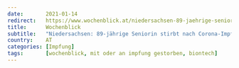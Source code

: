 ```yaml
---
date:       2021-01-14
redirect:   https://www.wochenblick.at/niedersachsen-89-jaehrige-seniorin-stirbt-nach-corona-impfung/
title:      Wochenblick
subtitle:   "Niedersachsen: 89-jährige Seniorin stirbt nach Corona-Impfung"
country:    AT
categories: [Impfung]
tags:       [wochenblick, mit oder an impfung gestorben, biontech]
---
```

